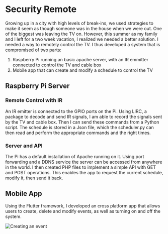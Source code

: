 # Security Remote
Growing up in a city with high levels of break-ins, we used strategies to make it seem as though someone was in the house when we were out. One of the biggest was leaving the TV on. However, this summer as my family and I left for a two week vacation, I realized we needed a better solution. I needed a way to remotely control the TV. I thus developed a system that is compromised of two parts:
1) Raspberry Pi running an basic apache server, with an IR emmitter connected to control the TV and cable box
2) Mobile app that can create and modify a schedule to control the TV

## Raspberry Pi Server
### Remote Control with IR
An IR emitter is connected to the GPIO ports on the Pi. Using LIRC, a package to decode and send IR signals, I am able to record the signals sent by the TV and cable box. Then I can send these commands from a Python script. The schedule is stored in a Json file, which the scheduler.py can then read and perform the appropriate commands and the right times.

### Server and API
The Pi has a default installation of Apache running on it. Using port forwarding and a DDNS service the server can be accessed from anywhere in the world. I then created PHP files to implement a simple API with GET and POST operations. This enables the app to request the current schedule, modify it, then send it back.


## Mobile App
Using the Flutter framework, I developed an cross platform app that allows users to create, delete and modify events, as well as turning on and off the system.

![Creating an event]()
